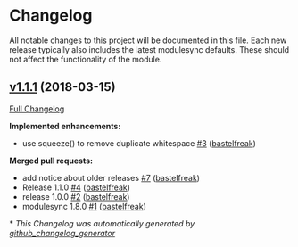 # Changelog

All notable changes to this project will be documented in this file.
Each new release typically also includes the latest modulesync defaults.
These should not affect the functionality of the module.

## [v1.1.1](https://github.com/voxpupuli/puppet-ferm/tree/v1.1.1) (2018-03-15)

[Full Changelog](https://github.com/voxpupuli/puppet-ferm/compare/2d355a4c1baadc761d6b12645d0274da8866f722...v1.1.1)

**Implemented enhancements:**

- use squeeze\(\) to remove duplicate whitespace [\#3](https://github.com/voxpupuli/puppet-ferm/pull/3) ([bastelfreak](https://github.com/bastelfreak))

**Merged pull requests:**

- add notice about older releases [\#7](https://github.com/voxpupuli/puppet-ferm/pull/7) ([bastelfreak](https://github.com/bastelfreak))
- Release 1.1.0 [\#4](https://github.com/voxpupuli/puppet-ferm/pull/4) ([bastelfreak](https://github.com/bastelfreak))
- release 1.0.0 [\#2](https://github.com/voxpupuli/puppet-ferm/pull/2) ([bastelfreak](https://github.com/bastelfreak))
- modulesync 1.8.0 [\#1](https://github.com/voxpupuli/puppet-ferm/pull/1) ([bastelfreak](https://github.com/bastelfreak))



\* *This Changelog was automatically generated by [github_changelog_generator](https://github.com/skywinder/Github-Changelog-Generator)*